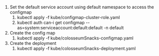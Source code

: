 1. Set the default service account using default namespace to access the configmap
   1. kubectl apply -f kube/configmap-cluster-role.yaml
   2. kubectl auth can-i get configmap --as=system:serviceaccount:default:default -n default
2. Create the config map
   1. kubectl apply -f kube/colosseumSnacks-configmap.yaml 
3. Create the deployment
   1. kubectl apply -f kube/colosseumSnacks-deployment.yaml